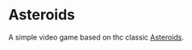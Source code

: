 # Asteroids

A simple video game based on thc classic [Asteroids](https://en.wikipedia.org/wiki/Asteroids_(video_game)).
